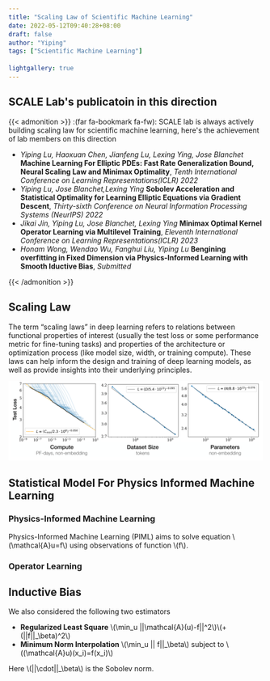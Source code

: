 ```yaml
---
title: "Scaling Law of Scientific Machine Learning"
date: 2022-05-12T09:40:28+08:00
draft: false
author: "Yiping"
tags: ["Scientific Machine Learning"]

lightgallery: true
---
```



## SCALE Lab's publicatoin in this direction

{{< admonition >}}
:(far fa-bookmark fa-fw): 
SCALE lab is always actively building scaling law for scientific machine learning, here's the achievement of lab members on this direction
- *Yiping Lu, Haoxuan Chen, Jianfeng Lu, Lexing Ying, Jose Blanchet* **Machine Learning For Elliptic PDEs: Fast Rate Generalization Bound, Neural Scaling Law and Minimax Optimality**, *Tenth International Conference on Learning Representations(ICLR) 2022*
- *Yiping Lu, Jose Blanchet,Lexing Ying* **Sobolev Acceleration and Statistical Optimality for Learning Elliptic Equations via Gradient Descent**, *Thirty-sixth Conference on Neural Information Processing Systems (NeurIPS) 2022*
- *Jikai Jin, Yiping Lu, Jose Blanchet, Lexing Ying*  **Minimax Optimal Kernel Operator Learning via Multilevel Training**, *Eleventh International Conference on Learning Representations(ICLR) 2023*
- *Honam Wong, Wendao Wu, Fanghui Liu, Yiping Lu*  	**Bengining overfitting in Fixed Dimension via Physics-Informed Learning with Smooth Iductive Bias**, *Submitted*

{{< /admonition >}}

## Scaling Law

The term “scaling laws” in deep learning refers to relations between functional properties of interest (usually the test loss or some performance metric for fine-tuning tasks) and properties of the architecture or optimization process (like model size, width, or training compute). These laws can help inform the design and training of deep learning models, as well as provide insights into their underlying principles.

![Research](./sclaing.png)

## Statistical Model For Physics Informed Machine Learning

### Physics-Informed Machine Learning
Physics-Informed Machine Learning (PIML) aims to solve equation \\(\mathcal{A}u=f\\) using observations of function \\(f\\).

### Operator Learning


## Inductive Bias

We also considered the following two estimators
- **Regularized Least Square** \\(\min_u ||\mathcal{A}(u)-f||^2\\)\\(+(||f||_\beta)^2\\)
- **Minimum Norm Interpolation**  \\(\min_u || f||_\beta\\) subject to \\((\mathcal{A}u)(x_i)=f(x_i)\\)
  
Here \\(||\cdot||_\beta\\) is the Sobolev norm.
